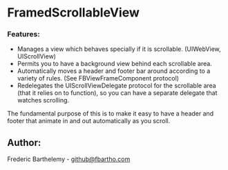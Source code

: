 # FramedScrollableView

### Features:
- Manages a view which behaves specially if it is scrollable. (UIWebView, UIScrollView)
- Permits you to have a background view behind each scrollable area.
- Automatically moves a header and footer bar around according to a variety of rules. (See FBViewFrameComponent protocol)
- Redelegates the UIScrollViewDelegate protocol for the scrollable area (that it relies on to function), so you can have a separate delegate that watches scrolling.

The fundamental purpose of this is to make it easy to have a header and footer that animate in and out automatically as you scroll.

## Author: 
Frederic Barthelemy - github@fbartho.com
